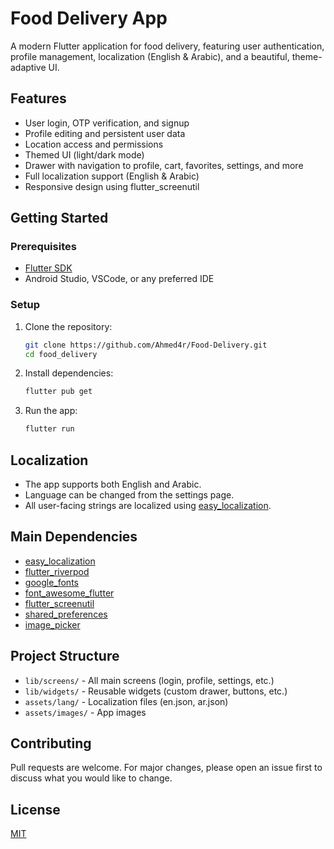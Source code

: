 # Food Delivery App

A modern Flutter application for food delivery, featuring user authentication, profile management, localization (English & Arabic), and a beautiful, theme-adaptive UI.

## Features
- User login, OTP verification, and signup
- Profile editing and persistent user data
- Location access and permissions
- Themed UI (light/dark mode)
- Drawer with navigation to profile, cart, favorites, settings, and more
- Full localization support (English & Arabic)
- Responsive design using flutter_screenutil

## Getting Started

### Prerequisites
- [Flutter SDK](https://flutter.dev/docs/get-started/install)
- Android Studio, VSCode, or any preferred IDE

### Setup
1. Clone the repository:
   ```bash
   git clone https://github.com/Ahmed4r/Food-Delivery.git
   cd food_delivery
   ```
2. Install dependencies:
   ```bash
   flutter pub get
   ```
3. Run the app:
   ```bash
   flutter run
   ```

## Localization
- The app supports both English and Arabic.
- Language can be changed from the settings page.
- All user-facing strings are localized using [easy_localization](https://pub.dev/packages/easy_localization).

## Main Dependencies
- [easy_localization](https://pub.dev/packages/easy_localization)
- [flutter_riverpod](https://pub.dev/packages/flutter_riverpod)
- [google_fonts](https://pub.dev/packages/google_fonts)
- [font_awesome_flutter](https://pub.dev/packages/font_awesome_flutter)
- [flutter_screenutil](https://pub.dev/packages/flutter_screenutil)
- [shared_preferences](https://pub.dev/packages/shared_preferences)
- [image_picker](https://pub.dev/packages/image_picker)

## Project Structure
- `lib/screens/` - All main screens (login, profile, settings, etc.)
- `lib/widgets/` - Reusable widgets (custom drawer, buttons, etc.)
- `assets/lang/` - Localization files (en.json, ar.json)
- `assets/images/` - App images

## Contributing
Pull requests are welcome. For major changes, please open an issue first to discuss what you would like to change.

## License
[MIT](LICENSE)
